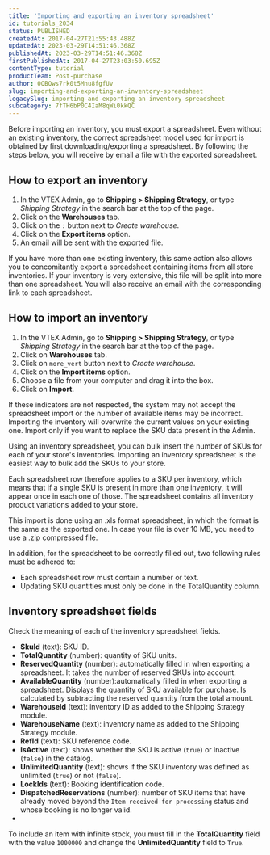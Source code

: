 ```yaml
---
title: 'Importing and exporting an inventory spreadsheet'
id: tutorials_2034
status: PUBLISHED
createdAt: 2017-04-27T21:55:43.488Z
updatedAt: 2023-03-29T14:51:46.368Z
publishedAt: 2023-03-29T14:51:46.368Z
firstPublishedAt: 2017-04-27T23:03:50.695Z
contentType: tutorial
productTeam: Post-purchase
author: 0QBQws7rk0t5Mnu8fgfUv
slug: importing-and-exporting-an-inventory-spreadsheet
legacySlug: importing-and-exporting-an-inventory-spreadsheet
subcategory: 7fTH6bP0C4IaM8qWi0kkQC
---
```


Before importing an inventory, you must export a spreadsheet. Even without an existing inventory, the correct spreadsheet model used for import is obtained by first downloading/exporting a spreadsheet. By following the steps below, you will receive by email a file with the exported spreadsheet.  

## How to export an inventory

1. In the VTEX Admin, go to **Shipping > Shipping Strategy**, or type *Shipping Strategy* in the search bar at the top of the page.  
3. Click on the **Warehouses** tab.  
4. Click on the `:` button next to *Create warehouse*.  
5. Click on the **Export items** option.  
6. An email will be sent with the exported file.   

If you have more than one existing inventory, this same action also allows you to concomitantly export a spreadsheet containing items from all store inventories. If your inventory is very extensive, this file will be split into more than one spreadsheet. You will also receive an email with the corresponding link to each spreadsheet.   

## How to import an inventory

1. In the VTEX Admin, go to **Shipping > Shipping Strategy**, or type *Shipping Strategy* in the search bar at the top of the page.    
2. Click on **Warehouses** tab.  
3. Click on `more_vert` button next to *Create warehouse*.  
4. Click on the **Import items** option.  
5. Choose a file from your computer and drag it into the box.  
6. Click on **Import**. 

<div class=”alert alert-warning”>
If these indicators are not respected, the system may not accept the spreadsheet import or the number of available items may be incorrect.
Importing the inventory will overwrite the current values on your existing one. Import only if you want to replace the SKU data present in the Admin.
</div>

Using an inventory spreadsheet, you can bulk insert the number of SKUs for each of your store's inventories. Importing an inventory spreadsheet is the easiest way to bulk add the SKUs to your store.   

Each spreadsheet row therefore applies to a SKU per inventory, which means that if a single SKU is present in more than one inventory, it will appear once in each one of those. The spreadsheet contains all inventory product variations added to your store.    

This import is done using an .xls format spreadsheet, in which the format is the same as the exported one. In case your file is over 10 MB, you need to use a .zip compressed file. 

In addition, for the spreadsheet to be correctly filled out, two following rules must be adhered to:  

- Each spreadsheet row must contain a number or text.  
- Updating SKU quantities must only be done in the TotalQuantity column.  

## Inventory spreadsheet fields  

Check the meaning of each of the inventory spreadsheet fields.

- **SkuId** (text): SKU ID.  
- **TotalQuantity** (number): quantity of SKU units.  
- **ReservedQuantity** (number): automatically filled in when exporting a spreadsheet. It takes the number of reserved SKUs into account.   
- **AvailableQuantity** (number):automatically filled in when exporting a spreadsheet. Displays the quantity of SKU available for purchase. Is calculated by subtracting the reserved quantity from the total amount.  
- **WarehouseId** (text): inventory ID as added to the Shipping Strategy module.  
- **WarehouseName** (text): inventory name as added to the Shipping Strategy module.   
- **RefId** (text): SKU reference code.  
- **IsActive** (text): shows whether the SKU is active (`true`) or inactive (`false`) in the catalog.  
- **UnlimitedQuantity** (text): shows if the SKU inventory was defined as unlimited (`true`) or not (`false`).  
- **LockIds** (text): Booking identification code.  
- **DispatchedReservations** (number): number of SKU items that have already moved beyond the `Item received for processing` status and whose booking is no longer valid. 
- 
<div class = "alert alert-info">
  To include an item with infinite stock, you must fill in the <b>TotalQuantity</b> field with the value <code>1000000</code> and change the <b>UnlimitedQuantity</b> field to <code>True</code>.
</div>
